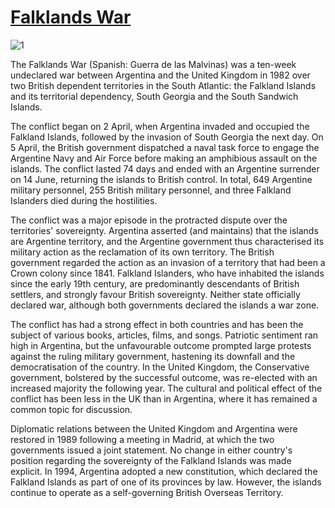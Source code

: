 # [Falklands War](https://en.wikipedia.org/wiki/Falklands_War)

![1](/image/social/war/fw1982.jpg)


The Falklands War (Spanish: Guerra de las Malvinas) was a ten-week undeclared war between Argentina and the United Kingdom in 1982 over two British dependent territories in the South Atlantic: the Falkland Islands and its territorial dependency, South Georgia and the South Sandwich Islands.

The conflict began on 2 April, when Argentina invaded and occupied the Falkland Islands, followed by the invasion of South Georgia the next day. On 5 April, the British government dispatched a naval task force to engage the Argentine Navy and Air Force before making an amphibious assault on the islands. The conflict lasted 74 days and ended with an Argentine surrender on 14 June, returning the islands to British control. In total, 649 Argentine military personnel, 255 British military personnel, and three Falkland Islanders died during the hostilities.

The conflict was a major episode in the protracted dispute over the territories' sovereignty. Argentina asserted (and maintains) that the islands are Argentine territory, and the Argentine government thus characterised its military action as the reclamation of its own territory. The British government regarded the action as an invasion of a territory that had been a Crown colony since 1841. Falkland Islanders, who have inhabited the islands since the early 19th century, are predominantly descendants of British settlers, and strongly favour British sovereignty. Neither state officially declared war, although both governments declared the islands a war zone.

The conflict has had a strong effect in both countries and has been the subject of various books, articles, films, and songs. Patriotic sentiment ran high in Argentina, but the unfavourable outcome prompted large protests against the ruling military government, hastening its downfall and the democratisation of the country. In the United Kingdom, the Conservative government, bolstered by the successful outcome, was re-elected with an increased majority the following year. The cultural and political effect of the conflict has been less in the UK than in Argentina, where it has remained a common topic for discussion.

Diplomatic relations between the United Kingdom and Argentina were restored in 1989 following a meeting in Madrid, at which the two governments issued a joint statement. No change in either country's position regarding the sovereignty of the Falkland Islands was made explicit. In 1994, Argentina adopted a new constitution, which declared the Falkland Islands as part of one of its provinces by law. However, the islands continue to operate as a self-governing British Overseas Territory.


